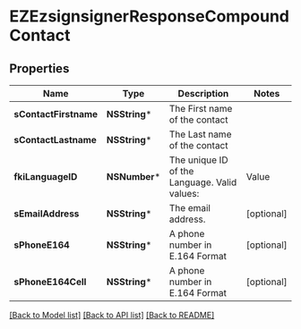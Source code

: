 # EZEzsignsignerResponseCompoundContact

## Properties
Name | Type | Description | Notes
------------ | ------------- | ------------- | -------------
**sContactFirstname** | **NSString*** | The First name of the contact | 
**sContactLastname** | **NSString*** | The Last name of the contact | 
**fkiLanguageID** | **NSNumber*** | The unique ID of the Language.  Valid values:  |Value|Description| |-|-| |1|French| |2|English| | 
**sEmailAddress** | **NSString*** | The email address. | [optional] 
**sPhoneE164** | **NSString*** | A phone number in E.164 Format | [optional] 
**sPhoneE164Cell** | **NSString*** | A phone number in E.164 Format | [optional] 

[[Back to Model list]](../README.md#documentation-for-models) [[Back to API list]](../README.md#documentation-for-api-endpoints) [[Back to README]](../README.md)


